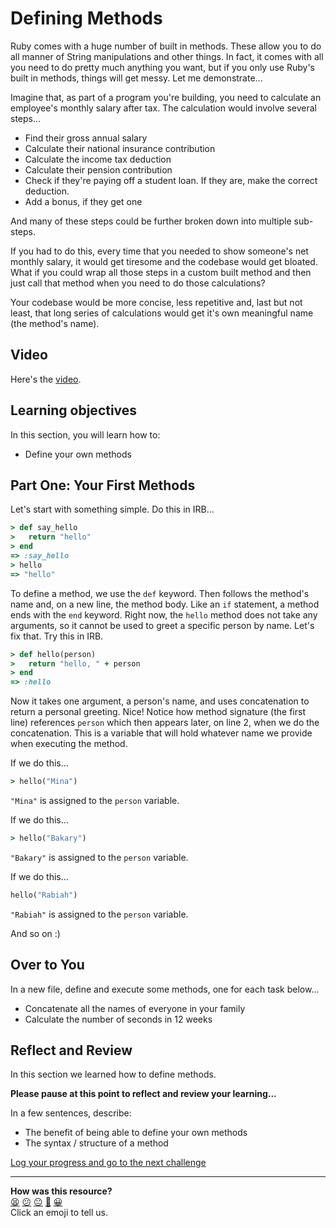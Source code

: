 # Defining Methods

Ruby comes with a huge number of built in methods. These allow you to do all manner of String manipulations and other things. In fact, it comes with all you need to do pretty much anything you want, but if you only use Ruby's built in methods, things will get messy. Let me demonstrate...

Imagine that, as part of a program you're building, you need to calculate an employee's monthly salary after tax. The calculation would involve several steps...

- Find their gross annual salary
- Calculate their national insurance contribution
- Calculate the income tax deduction
- Calculate their pension contribution
- Check if they're paying off a student loan. If they are, make the correct deduction.
- Add a bonus, if they get one

And many of these steps could be further broken down into multiple sub-steps.

If you had to do this, every time that you needed to show someone's net monthly salary, it would get tiresome and the codebase would get bloated. What if you could wrap all those steps in a custom built method and then just call that method when you need to do those calculations?

Your codebase would be more concise, less repetitive and, last but not least, that long series of calculations would get it's own meaningful name (the method's name).

## Video

Here's the [video](https://youtu.be/Sn7OCUMJQg4).

## Learning objectives

In this section, you will learn how to:
- Define your own methods

## Part One: Your First Methods

Let's start with something simple. Do this in IRB...

```ruby
> def say_hello
>   return "hello"
> end
=> :say_hello
> hello
=> "hello"
```

To define a method, we use the `def` keyword. Then follows the method's name and, on a new line, the method body. Like an `if` statement, a method ends with the `end` keyword. Right now, the `hello` method does not take any arguments, so it cannot be used to greet a specific person by name. Let's fix that. Try this in IRB.

```ruby
> def hello(person)
>   return "hello, " + person
> end
=> :hello
```

Now it takes one argument, a person's name, and uses concatenation to return a personal greeting. Nice! Notice how method signature (the first line) references `person` which then appears later, on line 2, when we do the concatenation. This is a variable that will hold whatever name we provide when executing the method.

If we do this...

```ruby
> hello("Mina")
```

`"Mina"` is assigned to the `person` variable.

If we do this...

```ruby
> hello("Bakary")
```

`"Bakary"` is assigned to the `person` variable.

If we do this...

```ruby
hello("Rabiah")
```

`"Rabiah"` is assigned to the `person` variable.

And so on :)

## Over to You

In a new file, define and execute some methods, one for each task below...

- Concatenate all the names of everyone in your family
- Calculate the number of seconds in 12 weeks

## Reflect and Review

In this section we learned how to define methods.

**Please pause at this point to reflect and review your learning...**

In a few sentences, describe:
- The benefit of being able to define your own methods
- The syntax / structure of a method


[Log your progress and go to the next challenge](https://makers-event-logger.herokuapp.com/?event=08_defining_methods.md&redirect=chapter1/09_putting_it_into_practice.md)

<!-- BEGIN GENERATED SECTION DO NOT EDIT -->

---

**How was this resource?**  
[😫](https://airtable.com/shrUJ3t7KLMqVRFKR?prefill_Repository=makersacademy/ruby_foundations&prefill_File=chapter1/08_defining_methods.md&prefill_Sentiment=😫) [😕](https://airtable.com/shrUJ3t7KLMqVRFKR?prefill_Repository=makersacademy/ruby_foundations&prefill_File=chapter1/08_defining_methods.md&prefill_Sentiment=😕) [😐](https://airtable.com/shrUJ3t7KLMqVRFKR?prefill_Repository=makersacademy/ruby_foundations&prefill_File=chapter1/08_defining_methods.md&prefill_Sentiment=😐) [🙂](https://airtable.com/shrUJ3t7KLMqVRFKR?prefill_Repository=makersacademy/ruby_foundations&prefill_File=chapter1/08_defining_methods.md&prefill_Sentiment=🙂) [😀](https://airtable.com/shrUJ3t7KLMqVRFKR?prefill_Repository=makersacademy/ruby_foundations&prefill_File=chapter1/08_defining_methods.md&prefill_Sentiment=😀)  
Click an emoji to tell us.

<!-- END GENERATED SECTION DO NOT EDIT -->
